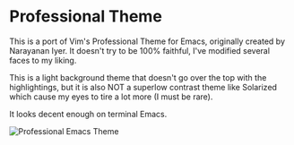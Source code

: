 Professional Theme
==================

This is a port of Vim's Professional Theme for Emacs, originally created by
Narayanan Iyer. It doesn't try to be 100% faithful, I've modified several faces to
my liking.

This is a light background theme that doesn't go over the top with the
highlightings, but it is also NOT a superlow contrast theme like Solarized which
cause my eyes to tire a lot more (I must be rare).

It looks decent enough on terminal Emacs.

![Professional Emacs Theme](http://imgur.com/AoG0YrK)

